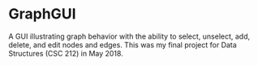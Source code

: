 # GraphGUI
A GUI illustrating graph behavior with the ability to select, unselect, add, delete, and edit nodes and edges. This was my final project for Data Structures (CSC 212) in May 2018.
